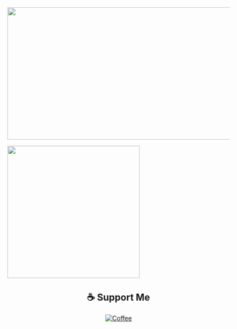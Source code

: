 <a href="https://www.gitanimals.org/en_US?utm_medium=image&utm_source=jhmhubdnc&utm_content=farm">
<img
  src="https://render.gitanimals.org/farms/jhmhubdnc"
  width="600"
  height="300"
/>
</a>
<p align="">  
  <img src="https://github-production-user-asset-6210df.s3.amazonaws.com/134625031/280926836-76912e9d-862a-4034-88ca-37dcc42a1d33.gif" width="300"/>
</p>

## <div align="center">☕ Support Me
<p>
<div align="center"><a href="https://www.buymeacoffee.com/neomunjeonm" target="_blanc"><img alt="Coffee" src="https://img.shields.io/badge/Buy_Me_A_Coffee-FFDD00?style=for-the-badge&logo=buy-me-a-coffee&logoColor=black" /></a></div>
</p>
</div>
